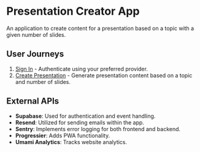 # Presentation Creator App

An application to create content for a presentation based on a topic with a given number of slides.

## User Journeys

1. [Sign In](docs/journeys/sign-in.md) - Authenticate using your preferred provider.
2. [Create Presentation](docs/journeys/create-presentation.md) - Generate presentation content based on a topic and number of slides.

## External APIs

- **Supabase**: Used for authentication and event handling.
- **Resend**: Utilized for sending emails within the app.
- **Sentry**: Implements error logging for both frontend and backend.
- **Progressier**: Adds PWA functionality.
- **Umami Analytics**: Tracks website analytics.